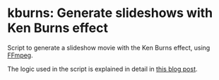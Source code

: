 # kburns: Generate slideshows with Ken Burns effect

Script to generate a slideshow movie with the Ken Burns effect,
using [FFmpeg](http://ffmpeg.org).

The logic used in the script is explained in detail in [this blog post](https://el-tramo.be/blog/ken-burns-ffmpeg/). 
